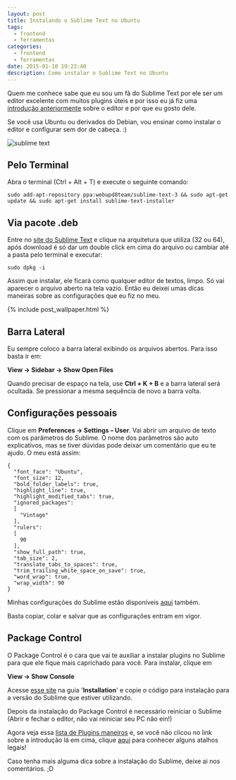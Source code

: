 ```yaml
---
layout: post
title: Instalando o Sublime Text no Ubuntu
tags:
  - frontend
  - ferramentas
categories:
  - frontend
  - ferramentas
date: 2015-01-10 19:23:40
description: Como instalar o Sublime Text no Ubuntu
---
```


Quem me conhece sabe que eu sou um fã do Sublime Text por ele ser um editor excelente com muitos plugins úteis e por isso eu já fiz uma [introdução anteriormente](/posts/usando-o-sublime-text/ "Usando o Sublime Text") sobre o editor e por que eu gosto dele.

Se você usa Ubuntu ou derivados do Debian, vou ensinar como instalar o editor e configurar sem dor de cabeça. :)<!--more-->

![sublime text]({{site.post_images}}sublime.png)

## Pelo Terminal

Abra o terminal (Ctrl + Alt + T) e execute o seguinte comando:

```shell
sudo add-apt-repository ppa:webupd8team/sublime-text-3 && sudo apt-get update && sudo apt-get install sublime-text-installer
```

## Via pacote .deb

Entre no [site do Sublime Text](https://www.sublimetext.com/ "Sublime Text") e clique na arquitetura que utiliza (32 ou 64), após download é só dar um double click em cima do arquivo ou cambiar até a pasta pelo terminal e executar:

```shell
sudo dpkg -i
```

Assim que instalar, ele ficará como qualquer editor de textos, limpo. Só vai aparecer o arquivo aberto na tela vazio. Então eu deixei umas dicas maneiras sobre as configurações que eu fiz no meu.

{% include post_wallpaper.html %}

## Barra Lateral

Eu sempre coloco a barra lateral exibindo os arquivos abertos. Para isso basta ir em:

**View → Sidebar → Show Open Files**

Quando precisar de espaço na tela, use **Ctrl + K + B** e a barra lateral será ocultada. Se pressionar a mesma sequência de novo a barra volta.

## Configurações pessoais

Clique em **Preferences → Settings – User**. Vai abrir um arquivo de texto com os parâmetros do Sublime. O nome dos parâmetros são auto explicativos, mas se tiver dúvidas pode deixar um comentário que eu te ajudo. O meu está assim:

```shell
{
  "font_face": "Ubuntu",
  "font_size": 12,
  "bold_folder_labels": true,
  "highlight_line": true,
  "highlight_modified_tabs": true,
  "ignored_packages":
  [
    "Vintage"
  ],
  "rulers":
  [
    90
  ],
  "show_full_path": true,
  "tab_size": 2,
  "translate_tabs_to_spaces": true,
  "trim_trailing_white_space_on_save": true,
  "word_wrap": true,
  "wrap_width": 90
}
```

Minhas configurações do Sublime estão disponíveis [aqui](https://github.com/woliveiras/configs/tree/master/sublimetext) também.

Basta copiar, colar e salvar que as configurações entram em vigor.

## Package Control

O Package Control é o cara que vai te auxiliar a instalar plugins no Sublime para que ele fique mais caprichado para você. Para instalar, clique em

**View → Show Console**

Acesse [esse site](https://packagecontrol.io/ "Package Control") na guia '**Installation**' e copie o código para instalação para a versão do Sublime que estiver utilizando.

Depois da instalação do Package Control é necessário reiniciar o Sublime (Abrir e fechar o editor, não vai reiniciar seu PC não ein!)

Agora veja essa [lista de Plugins maneiros](/posts/plugins-sublime-text-para-desenvolvimento-web/ "Plugins maneiros para o Sublime") e, se você não clicou no link sobre a introdução lá em cima, clique [aqui](/posts/usando-o-sublime-text/ "Usando o Sublimetext") para conhecer alguns atalhos legais!

Caso tenha mais alguma dica sobre a instalação do Sublime, deixe ai nos comentários. ;D
